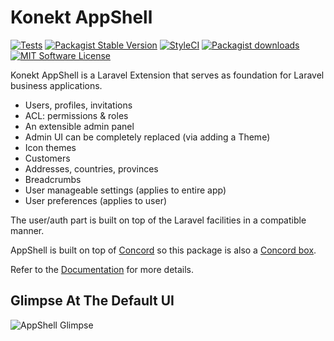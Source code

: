 # Konekt AppShell

[![Tests](https://img.shields.io/github/workflow/status/artkonekt/appshell/tests/master?style=flat-square)](https://github.com/artkonekt/appshell/actions?query=workflow%3Atests)
[![Packagist Stable Version](https://img.shields.io/packagist/v/konekt/appshell.svg?style=flat-square&label=stable)](https://packagist.org/packages/konekt/appshell)
[![StyleCI](https://styleci.io/repos/74504388/shield?branch=master)](https://styleci.io/repos/74504388)
[![Packagist downloads](https://img.shields.io/packagist/dt/konekt/appshell.svg?style=flat-square)](https://packagist.org/packages/konekt/appshell)
[![MIT Software License](https://img.shields.io/badge/license-MIT-blue.svg?style=flat-square)](LICENSE)

Konekt AppShell is a Laravel Extension that serves as foundation for Laravel business applications.

- Users, profiles, invitations
- ACL: permissions & roles
- An extensible admin panel
- Admin UI can be completely replaced (via adding a Theme)
- Icon themes
- Customers
- Addresses, countries, provinces
- Breadcrumbs
- User manageable settings (applies to entire app)
- User preferences (applies to user)

The user/auth part is built on top of the Laravel facilities in a compatible manner.

AppShell is built on top of [Concord](https://konekt.dev/concord/1.x/overview)
so this package is also a [Concord box](https://konekt.dev/concord/1.x/boxes).

Refer to the [Documentation](https://konekt.dev/appshell/docs) for more details.

## Glimpse At The Default UI

![AppShell Glimpse](docs/glimpse.png)
